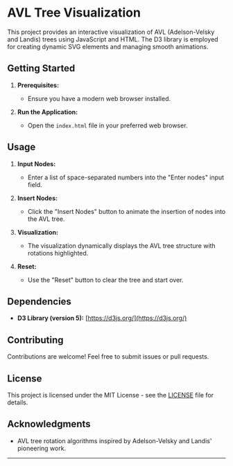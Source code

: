 
# AVL Tree Visualization

This project provides an interactive visualization of AVL (Adelson-Velsky and Landis) trees using JavaScript and HTML. The D3 library is employed for creating dynamic SVG elements and managing smooth animations.

## Getting Started

1. **Prerequisites:**
   - Ensure you have a modern web browser installed.
   
2. **Run the Application:**
   - Open the `index.html` file in your preferred web browser.

## Usage

1. **Input Nodes:**
   - Enter a list of space-separated numbers into the "Enter nodes" input field.

2. **Insert Nodes:**
   - Click the "Insert Nodes" button to animate the insertion of nodes into the AVL tree.

3. **Visualization:**
   - The visualization dynamically displays the AVL tree structure with rotations highlighted.

4. **Reset:**
   - Use the "Reset" button to clear the tree and start over.

## Dependencies

- **D3 Library (version 5):** [https://d3js.org/](https://d3js.org/)

## Contributing

Contributions are welcome! Feel free to submit issues or pull requests.

## License

This project is licensed under the MIT License - see the [LICENSE](LICENSE) file for details.

## Acknowledgments

- AVL tree rotation algorithms inspired by Adelson-Velsky and Landis' pioneering work.

---
